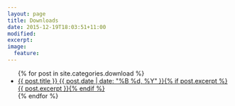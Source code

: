 ```yaml
---
layout: page
title: Downloads
date: 2015-12-19T18:03:51+11:00
modified:
excerpt:
image:
  feature:
---
```


<ul class="post-list">
{% for post in site.categories.download %}
  <li><article><a href="{{ site.url }}{{ post.url }}">{{ post.title }} <span class="entry-date"><time datetime="{{ post.date | date_to_xmlschema }}">{{ post.date | date: "%B %d, %Y" }}</time></span>{% if post.excerpt %} <span class="excerpt">{{ post.excerpt }}</span>{% endif %}</a></article></li>
{% endfor %}
</ul>
